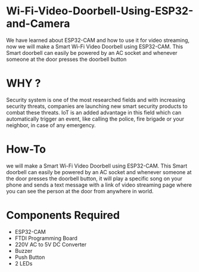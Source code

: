 # Wi-Fi-Video-Doorbell-Using-ESP32-and-Camera
We have learned about ESP32-CAM and how to use it for video streaming, now we will make a Smart Wi-Fi Video Doorbell using ESP32-CAM. This Smart doorbell can easily be powered by an AC socket and whenever someone at the door presses the doorbell button

# WHY ?
Security system is one of the most researched fields and with increasing security threats, companies are launching new smart security products to combat these threats. IoT is an added advantage in this field which can automatically trigger an event, like calling the police, fire brigade or your neighbor, in case of any emergency.

# How-To 
we will make a Smart Wi-Fi Video Doorbell using ESP32-CAM. This Smart doorbell can easily be powered by an AC socket and whenever someone at the door presses the doorbell button, it will play a specific song on your phone and sends a text message with a link of video streaming page where you can see the person at the door from anywhere in world.

# Components Required
- ESP32-CAM
- FTDI Programming Board
- 220V AC to 5V DC Converter
- Buzzer
- Push Button
- 2 LEDs
